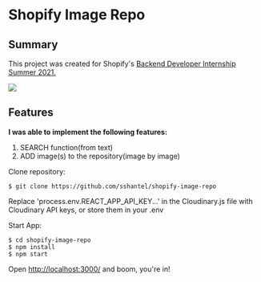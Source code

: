 # Shopify Image Repo

## Summary

This project was created for Shopify's <a href="https://jobs.smartrecruiters.com/ni/Shopify/1529b84e-da5f-49d4-b408-09f0050732be-backend-developer-intern-remote-summer-2021">Backend Developer Internship Summer 2021. </a>

![](images/shopify_giphy.gif)

## <a name="features"></a>Features

<b>I was able to implement the following features:</b>

1. SEARCH function(from text)
2. ADD image(s) to the repository(image by image)

Clone repository:

```
$ git clone https://github.com/sshantel/shopify-image-repo
```

Replace 'process.env.REACT_APP_API_KEY...' in the Cloudinary.js file with Cloudinary API keys, or store them in your .env

Start App:

```
$ cd shopify-image-repo
$ npm install
$ npm start
```

Open [http://localhost:3000/](http://localhost:3000/) and boom, you're in!
